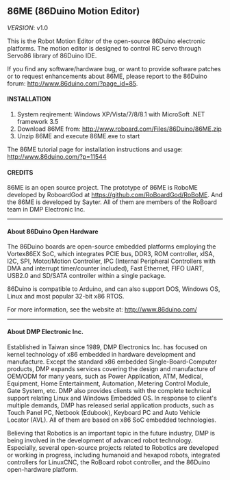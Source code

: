 86ME (86Duino Motion Editor)
---------

_VERSION_: v1.0

This is the Robot Motion Editor of the open-source 86Duino electronic platforms.
The motion editor is designed to control RC servo through Servo86 library of 
86Duino IDE.

If you find any software/hardware bug, or want to provide software patches or 
to request enhancements about 86ME, please report to the 86Duino 
forum: http://www.86duino.com/?page_id=85.


#### INSTALLATION ####

1. System reqirement: Windows XP/Vista/7/8/8.1 with MicroSoft .NET framework 3.5
2. Download 86ME from: http://www.roboard.com/Files/86Duino/86ME.zip
3. Unzip 86ME and execute 86ME.exe to start

The 86ME tutorial page for installation instructions and usage: http://www.86duino.com/?p=11544

#### CREDITS ####

86ME is an open source project. The prototype of 86ME is RoboME developed
by RoboardGod at https://github.com/RoBoardGod/RoBoME.
And the 86ME is  developed by Sayter. All of them are members of the 
RoBoard team in DMP Electronic Inc.

---------------------------------------

#### About 86Duino Open Hardware ####

The 86Duino boards are open-source embedded platforms employing the 
Vortex86EX SoC, which integrates PCIE bus, DDR3, ROM controller, xISA, I2C, 
SPI, Motor/Motion Controller, IPC (Internal Peripheral Controllers with DMA 
and interrupt timer/counter included), Fast Ethernet, FIFO UART, USB2.0 
and SD/SATA controller within a single package.

86Duino is compatible to Arduino, and can also support DOS, Windows OS, Linux 
and most popular 32-bit x86 RTOS.

For more information, see the website at: http://www.86duino.com/


---------------------------------------

#### About DMP Electronic Inc. ####

Established in Taiwan since 1989, DMP Electronics Inc. has focused on kernel 
technology of x86 embedded in hardware development and manufacture. Except the 
standard x86 embedded Single-Board-Computer products, DMP expands services 
covering the design and manufacture of OEM/ODM for many years, such as Power 
Application, ATM, Medical, Equipment, Home Entertainment, Automation, Metering 
Control Module, Gate System, etc. DMP also provides clients with the complete 
technical support relating Linux and Windows Embedded OS. In response to 
client's multiple demands, DMP has released serial application products, 
such as Touch Panel PC, Netbook (Edubook), Keyboard PC and Auto Vehicle 
Locator (AVL). All of them are based on x86 SoC embedded technologies.

Believing that Robotics is an important topic in the future industry, DMP is 
being involved in the development of advanced robot technology. Especially, 
several open-source projects related to Robotics are developed or working in 
progress, including humanoid and hexapod robots, integrated controllers for 
LinuxCNC, the RoBoard robot controller, and the 86Duino open-hardware platform.